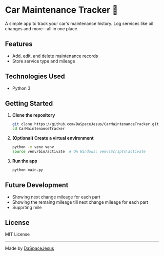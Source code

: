 # Car Maintenance Tracker 🚗

A simple app to track your car's maintenance history. Log services like oil changes and more—all in one place.

## Features

- Add, edit, and delete maintenance records
- Store service type and mileage

## Technologies Used

- Python 3

## Getting Started

1. **Clone the repository**
   ```bash
   git clone https://github.com/DaSpaceJesus/CarMaintenanceTracker.git
   cd CarMaintenanceTracker
   ```

2. **(Optional) Create a virtual environment**
   ```bash
   python -m venv venv
   source venv/bin/activate  # On Windows: venv\Scripts\activate
   ```

3. **Run the app**
   ```bash
   python main.py
   ```

## Future Development

- Showing next change mileage for each part
- Showing the remaing mileage till next change mileage for each part
- Supprting mile

## License

MIT License

---

Made by [DaSpaceJesus](https://github.com/DaSpaceJesus)
